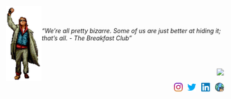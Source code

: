 <img align="left" src="images/bc-bender.png" width="83"></br></br>
<p><i>“We’re all pretty bizarre. Some of us are just better at hiding it; that’s all. - The Breakfast Club”</i></p>

</br></br>
<p align="right" style="margin: 0 0 0 0;">
<!-- spotify player -->
<a href="https://open.spotify.com/user/brandanmcdevitt"><img src="https://spotify-player-github-readme.vercel.app/api/spotify"/></a>
</p>

<p align="right">
<!-- instagram -->
<a href="https://instagram.com/brandanmcdevitt/"><img src="images/instagram.svg" width="20"/></a>
&nbsp
<!-- twitter -->
<a href="https://twitter.com/brandanmcdevitt"><img src="images/twitter.svg" width="20"/></a>
&nbsp
<!-- linkedin -->
<a href="https://linkedin.com/in/brandanmcdevitt/"><img src="images/linkedin.svg" width="20"/></a>
&nbsp
<!-- website -->
<a href="https://brandan.me"><img src="images/internet.svg" width="20"/></a>
</p>
